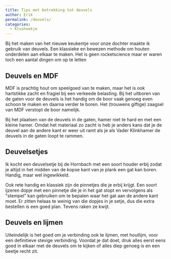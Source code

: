 ```yaml
---
title: Tips met betrekking tot deuvels
author: Erik
permalink: /deuvels/
categories:
  - Klushoekje
---
```

Bij het maken van het nieuwe keukentje voor onze dochter maakte ik gebruik van deuvels. Een klassieke en bewezen methode om houten onderdelen aan elkaar te maken. Het is geen rocketscience maar er waren toch een aantal dingen om op te letten

## Deuvels en MDF
MDF is prachtig hout om speelgoed van te maken, maar het is ook hartstikke zacht en fragiel bij een verkeede belasting. Bij het uitboren van de gaten voor de deuvels is het handig om de boor vaak genoeg even schoon te maken en daarna verder te boren. Het (trouwens giftige) zaagsel van MDF verstopt de boor namelijk.

Bij het plaatsen van de deuvels in de gaten, hamer niet te hard en met een kleine hamer. Omdat het materiaal zo zacht is heb je anders kans dat je de deuvel aan de andere kant er weer uit ramt als je als Vader Klinkhamer de deuvels in de gaten loopt te rammen.

## Deuvelsetjes
Ik kocht een deuvelsetje bij de Hornbach met een soort houder erbij zodat je altijd in het midden van de kopse kant van je plank een gat kan boren. Handig, maar wel ingewikkeld.

Ook rete handig en klassiek zijn de pinnetjes die je erbij krijgt. Een soort ijzeren dopje met een pinnetje die je in het gat stopt en vervolgens als "stempel" kan gebruiken om te bepalen waar het gat aan de andere kant moet. Er zitten helaas te weinig van die dopjes in je setje, dus die extra bestellen is een goed plan. Tevens raken ze kwijt.

## Deuvels en lijmen
Uiteindelijk is het goed om je verbinding ook te lijmen, met houtlijm, voor een definitieve stevige verbinding. Voordat je dat doet, druk alles eerst eens goed in elkaar met de deuvels om te kijken of alles diep genoeg is en een beetje recht zit.

